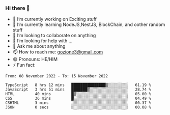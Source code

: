 ### Hi there 👋

<!--
**charlieScript/charlieScript** is a ✨ _special_ ✨ repository because its `README.md` (this file) appears on your GitHub profile.

Here are some ideas to get you started: -->

- 🔭 I’m currently working on Exciting stuff
- 🌱 I’m currently learning NodeJS,NestJS, BlockChain, and oother random stuff
- 👯 I’m looking to collaborate on anything
- 🤔 I’m looking for help with ...
- 💬 Ask me about anything
- 📫 How to reach me: gozione3@gmail.com
- 😄 Pronouns: HE/HIM
- ⚡ Fun fact: 
<!--START_SECTION:waka-->

```text
From: 08 November 2022 - To: 15 November 2022

TypeScript   8 hrs 12 mins   ███████████████▒░░░░░░░░░   61.19 %
JavaScript   3 hrs 51 mins   ███████▒░░░░░░░░░░░░░░░░░   28.74 %
HTML         40 mins         █▒░░░░░░░░░░░░░░░░░░░░░░░   05.00 %
CSS          36 mins         █░░░░░░░░░░░░░░░░░░░░░░░░   04.49 %
CSHTML       3 mins          ░░░░░░░░░░░░░░░░░░░░░░░░░   00.37 %
JSON         0 secs          ░░░░░░░░░░░░░░░░░░░░░░░░░   00.08 %
```

<!--END_SECTION:waka-->
